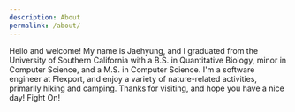 ```yaml
---
description: About
permalink: /about/
---
```


Hello and welcome! My name is Jaehyung, and I graduated from the University of Southern California with a B.S. in Quantitative Biology, minor in Computer Science, and a M.S. in Computer Science. I'm a software engineer at Flexport, and enjoy a variety of nature-related activities, primarily hiking and camping. Thanks for visiting, and hope you have a nice day!
Fight On!
